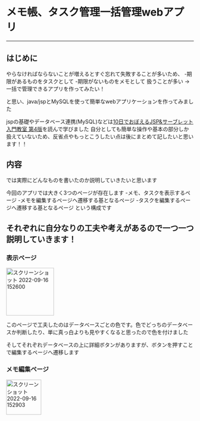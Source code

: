 # メモ帳、タスク管理一括管理webアプリ
---

## はじめに
やらなければならないことが増えるとすぐ忘れて失敗することが多いため、
-期限があるものをタスクとして
-期限がないものをメモとして
扱うことが多い
→一括で管理できるアプリを作ってみたい！

と思い、java/jspとMySQLを使って簡単なwebアプリケーションを作ってみました

jspの基礎やデータベース連携(MySQL)などは[10日でおぼえるJSP&サーブレット入門教室 第4版](https://www.amazon.co.jp/10%E6%97%A5%E3%81%A7%E3%81%8A%E3%81%BC%E3%81%88%E3%82%8BJSP-%E3%82%B5%E3%83%BC%E3%83%96%E3%83%AC%E3%83%83%E3%83%88%E5%85%A5%E9%96%80%E6%95%99%E5%AE%A4-%E7%AC%AC4%E7%89%88-%E5%B1%B1%E7%94%B0-%E7%A5%A5%E5%AF%9B/dp/4798140341)を読んで学びました
自分としても簡単な操作や基本の部分しか扱えていないため、反省点やもっとこうしたい点は後にまとめて記したいと思います！！

## 内容
では実際にどんなものを書いたのか説明していきたいと思います

今回のアプリでは大きく3つのページが存在します
-メモ、タスクを表示するページ
-メモを編集するページへ遷移する基となるページ
-タスクを編集するページへ遷移する基となるページ
という構成です

それぞれに自分なりの工夫や考えがあるので一つ一つ説明していきます！
---

### 表示ページ

<img width="128" alt="スクリーンショット 2022-09-16 152600" src="https://user-images.githubusercontent.com/106229195/190571062-d9b6958d-d4c1-4010-a569-70d6bab536d6.png">

このページで工夫したのはデータベースごとの色です。色でどっちのデータベースか判断したり、単に真っ白よりも見やすくなると思ったので色を付けました

そしてそれぞれデータベースの上に詳細ボタンがありますが、ボタンを押すことで編集するページへ遷移します

### メモ編集ページ

<img width="94" alt="スクリーンショット 2022-09-16 152903" src="https://user-images.githubusercontent.com/106229195/190571459-abe75277-8f40-4867-bef4-2379337f950e.png">

